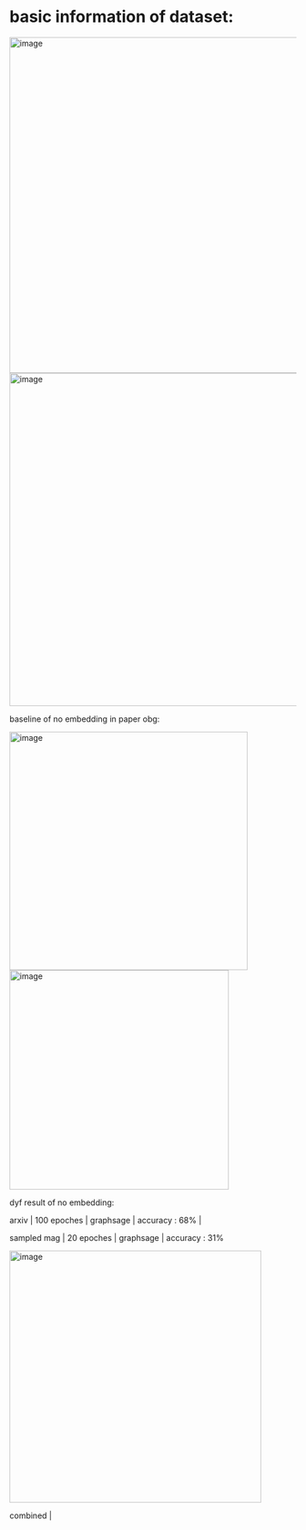 
# basic information of dataset:


<img width="589" alt="image" src="https://github.com/user-attachments/assets/b7926e35-7417-4b50-b45d-7c47cb92bc8e" />
<img width="584" alt="image" src="https://github.com/user-attachments/assets/98d8d5ea-8a00-409b-98f8-230c970fb8f1" />

baseline of no embedding in paper obg:


<img width="418" alt="image" src="https://github.com/user-attachments/assets/7f4ddee9-1fc7-4052-ad7c-e54f0ded301f" />
<img width="385" alt="image" src="https://github.com/user-attachments/assets/4f12edb2-fecb-473e-a800-4174ebb20b9b" />

dyf result of no embedding:


arxiv | 100 epoches | graphsage | accuracy : 68% | 

sampled mag | 20 epoches | graphsage | accuracy : 31%


<img width="442" alt="image" src="https://github.com/user-attachments/assets/82e65470-45da-4cf4-9b42-0e92e8c05b37" />


combined | 
